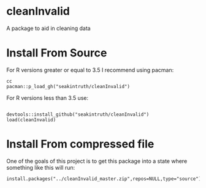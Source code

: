 # cleanInvalid

A package to aid in cleaning data


# Install From Source
For R versions greater or equal to 3.5 I recommend using pacman:

```
cc
pacman::p_load_gh("seakintruth/cleanInvalid")

```



For R versions less than 3.5 use:

```

devtools::install_github("seakintruth/cleanInvalid")
load(cleanInvalid)

```

# Install From compressed file
One of the goals of this project is to get this package into a state where something like this will run:
```
install.packages("../cleanInvalid_master.zip",repos=NULL,type="source")
```
